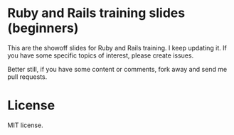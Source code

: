 Ruby and Rails training slides (beginners)
==========================================

This are the showoff slides for Ruby and Rails training. I keep updating it.
If you have some specific topics of interest, please create issues.

Better still, if you have some content or comments, fork away and send me pull requests.

License
=======
MIT license.
